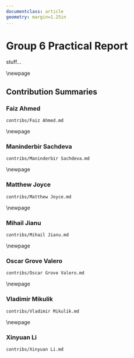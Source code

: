 ```yaml
---
documentclass: article
geometry: margin=1.25in
...
```


Group 6 Practical Report
========================

stuff...

\newpage

Contribution Summaries
----------------------

### Faiz Ahmed
```include
contribs/Faiz Ahmed.md
```
\newpage
### Maninderbir Sachdeva
```include
contribs/Maninderbir Sachdeva.md
```
\newpage
### Matthew Joyce
```include
contribs/Matthew Joyce.md
```
\newpage
### Mihail Jianu
```include
contribs/Mihail Jianu.md
```
\newpage
### Oscar Grove Valero
```include
contribs/Oscar Grove Valero.md
```
\newpage
### Vladimir Mikulik
```include
contribs/Vladimir Mikulik.md
```
\newpage
### Xinyuan Li
```include
contribs/Xinyuan Li.md
```
